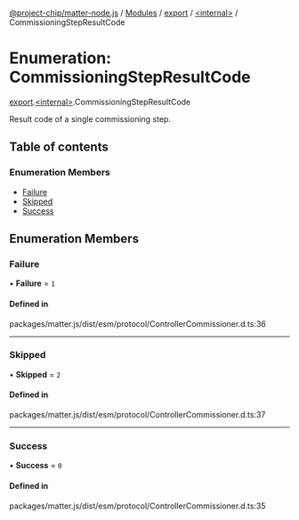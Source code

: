 [@project-chip/matter-node.js](../README.md) / [Modules](../modules.md) / [export](../modules/export.md) / [\<internal\>](../modules/export._internal_.md) / CommissioningStepResultCode

# Enumeration: CommissioningStepResultCode

[export](../modules/export.md).[\<internal\>](../modules/export._internal_.md).CommissioningStepResultCode

Result code of a single commissioning step.

## Table of contents

### Enumeration Members

- [Failure](export._internal_.CommissioningStepResultCode.md#failure)
- [Skipped](export._internal_.CommissioningStepResultCode.md#skipped)
- [Success](export._internal_.CommissioningStepResultCode.md#success)

## Enumeration Members

### Failure

• **Failure** = ``1``

#### Defined in

packages/matter.js/dist/esm/protocol/ControllerCommissioner.d.ts:36

___

### Skipped

• **Skipped** = ``2``

#### Defined in

packages/matter.js/dist/esm/protocol/ControllerCommissioner.d.ts:37

___

### Success

• **Success** = ``0``

#### Defined in

packages/matter.js/dist/esm/protocol/ControllerCommissioner.d.ts:35
